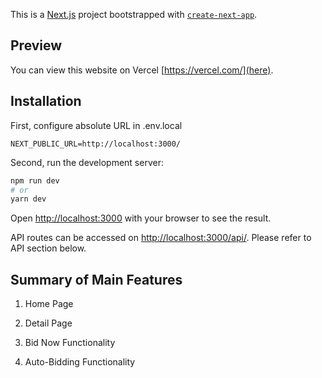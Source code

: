 This is a [Next.js](https://nextjs.org/) project bootstrapped with [`create-next-app`](https://github.com/vercel/next.js/tree/canary/packages/create-next-app).

## Preview

You can view this website on Vercel [https://vercel.com/](here).

## Installation

First, configure absolute URL in .env.local
```
NEXT_PUBLIC_URL=http://localhost:3000/
```

Second, run the development server:

```bash
npm run dev
# or
yarn dev
```

Open [http://localhost:3000](http://localhost:3000) with your browser to see the result.

API routes can be accessed on [http://localhost:3000/api/](http://localhost:3000/api/). Please refer to API section below.

## Summary of Main Features

1. Home Page

2. Detail Page

3. Bid Now Functionality

4. Auto-Bidding Functionality

